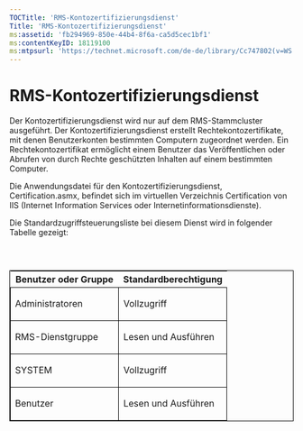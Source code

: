 ```yaml
---
TOCTitle: 'RMS-Kontozertifizierungsdienst'
Title: 'RMS-Kontozertifizierungsdienst'
ms:assetid: 'fb294969-850e-44b4-8f6a-ca5d5cec1bf1'
ms:contentKeyID: 18119100
ms:mtpsurl: 'https://technet.microsoft.com/de-de/library/Cc747802(v=WS.10)'
---
```


RMS-Kontozertifizierungsdienst
==============================

Der Kontozertifizierungsdienst wird nur auf dem RMS-Stammcluster ausgeführt. Der Kontozertifizierungsdienst erstellt Rechtekontozertifikate, mit denen Benutzerkonten bestimmten Computern zugeordnet werden. Ein Rechtekontozertifikat ermöglicht einem Benutzer das Veröffentlichen oder Abrufen von durch Rechte geschützten Inhalten auf einem bestimmten Computer.

Die Anwendungsdatei für den Kontozertifizierungsdienst, Certification.asmx, befindet sich im virtuellen Verzeichnis Certification von IIS (Internet Information Services oder Internetinformationsdienste).

Die Standardzugriffsteuerungsliste bei diesem Dienst wird in folgender Tabelle gezeigt:

###  

<p> </p>
<table style="border:1px solid black;">
<colgroup>
<col width="50%" />
<col width="50%" />
</colgroup>
<thead>
<tr class="header">
<th>Benutzer oder Gruppe</th>
<th>Standardberechtigung</th>
</tr>
</thead>
<tbody>
<tr class="odd">
<td style="border:1px solid black;"><p>Administratoren</p></td>
<td style="border:1px solid black;"><p>Vollzugriff</p></td>
</tr>
<tr class="even">
<td style="border:1px solid black;"><p>RMS-Dienstgruppe</p></td>
<td style="border:1px solid black;"><p>Lesen und Ausführen</p></td>
</tr>
<tr class="odd">
<td style="border:1px solid black;"><p>SYSTEM</p></td>
<td style="border:1px solid black;"><p>Vollzugriff</p></td>
</tr>
<tr class="even">
<td style="border:1px solid black;"><p>Benutzer</p></td>
<td style="border:1px solid black;"><p>Lesen und Ausführen</p></td>
</tr>
</tbody>
</table>
